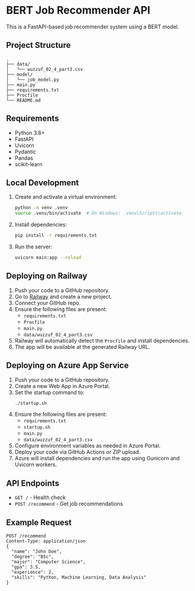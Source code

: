 # BERT Job Recommender API

This is a FastAPI-based job recommender system using a BERT model.

## Project Structure

```
.
├── data/
│   └── wuzzuf_02_4_part3.csv
├── model/
│   └── job_model.py
├── main.py
├── requirements.txt
├── Procfile
└── README.md
```

## Requirements
- Python 3.8+
- FastAPI
- Uvicorn
- Pydantic
- Pandas
- scikit-learn

## Local Development

1. Create and activate a virtual environment:
   ```bash
   python -m venv .venv
   source .venv/bin/activate  # On Windows: .venv\Scripts\activate
   ```
2. Install dependencies:
   ```bash
   pip install -r requirements.txt
   ```
3. Run the server:
   ```bash
   uvicorn main:app --reload
   ```

## Deploying on Railway

1. Push your code to a GitHub repository.
2. Go to [Railway](https://railway.app/) and create a new project.
3. Connect your GitHub repo.
4. Ensure the following files are present:
   - `requirements.txt`
   - `Procfile`
   - `main.py`
   - `data/wuzzuf_02_4_part3.csv`
5. Railway will automatically detect the `Procfile` and install dependencies.
6. The app will be available at the generated Railway URL.

## Deploying on Azure App Service

1. Push your code to a GitHub repository.
2. Create a new Web App in Azure Portal.
3. Set the startup command to:
   ```bash
   ./startup.sh
   ```
4. Ensure the following files are present:
   - `requirements.txt`
   - `startup.sh`
   - `main.py`
   - `data/wuzzuf_02_4_part3.csv`
5. Configure environment variables as needed in Azure Portal.
6. Deploy your code via GitHub Actions or ZIP upload.
7. Azure will install dependencies and run the app using Gunicorn and Uvicorn workers.

## API Endpoints

- `GET /` - Health check
- `POST /recommend` - Get job recommendations

## Example Request

```
POST /recommend
Content-Type: application/json
{
  "name": "John Doe",
  "degree": "BSc",
  "major": "Computer Science",
  "gpa": 3.5,
  "experience": 2,
  "skills": "Python, Machine Learning, Data Analysis"
}
``` 